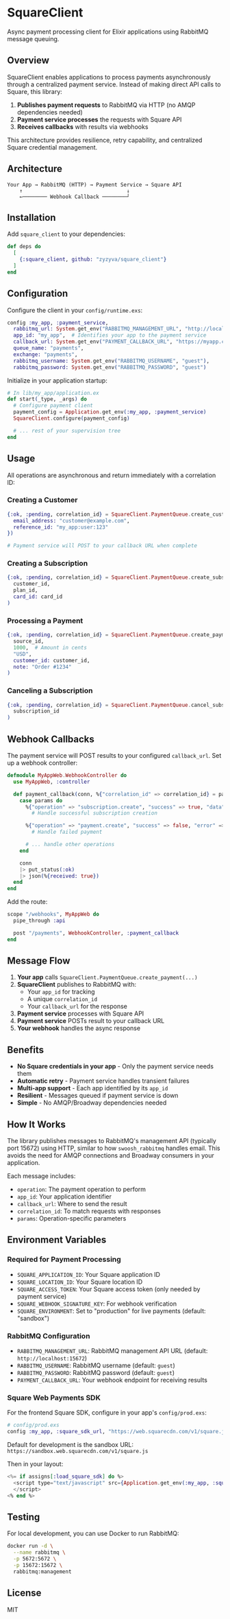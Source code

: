 # SquareClient

Async payment processing client for Elixir applications using RabbitMQ message queuing.

## Overview

SquareClient enables applications to process payments asynchronously through a centralized payment service. Instead of making direct API calls to Square, this library:

1. **Publishes payment requests** to RabbitMQ via HTTP (no AMQP dependencies needed)
2. **Payment service processes** the requests with Square API
3. **Receives callbacks** with results via webhooks

This architecture provides resilience, retry capability, and centralized Square credential management.

## Architecture

```
Your App → RabbitMQ (HTTP) → Payment Service → Square API
    ↑                                  ↓
    ←──────── Webhook Callback ────────┘
```

## Installation

Add `square_client` to your dependencies:

```elixir
def deps do
  [
    {:square_client, github: "zyzyva/square_client"}
  ]
end
```

## Configuration

Configure the client in your `config/runtime.exs`:

```elixir
config :my_app, :payment_service,
  rabbitmq_url: System.get_env("RABBITMQ_MANAGEMENT_URL", "http://localhost:15672"),
  app_id: "my_app",  # Identifies your app to the payment service
  callback_url: System.get_env("PAYMENT_CALLBACK_URL", "https://myapp.com/webhooks/payments"),
  queue_name: "payments",
  exchange: "payments",
  rabbitmq_username: System.get_env("RABBITMQ_USERNAME", "guest"),
  rabbitmq_password: System.get_env("RABBITMQ_PASSWORD", "guest")
```

Initialize in your application startup:

```elixir
# In lib/my_app/application.ex
def start(_type, _args) do
  # Configure payment client
  payment_config = Application.get_env(:my_app, :payment_service)
  SquareClient.configure(payment_config)

  # ... rest of your supervision tree
end
```

## Usage

All operations are asynchronous and return immediately with a correlation ID:

### Creating a Customer

```elixir
{:ok, :pending, correlation_id} = SquareClient.PaymentQueue.create_customer(%{
  email_address: "customer@example.com",
  reference_id: "my_app:user:123"
})

# Payment service will POST to your callback URL when complete
```

### Creating a Subscription

```elixir
{:ok, :pending, correlation_id} = SquareClient.PaymentQueue.create_subscription(
  customer_id,
  plan_id,
  card_id: card_id
)
```

### Processing a Payment

```elixir
{:ok, :pending, correlation_id} = SquareClient.PaymentQueue.create_payment(
  source_id,
  1000,  # Amount in cents
  "USD",
  customer_id: customer_id,
  note: "Order #1234"
)
```

### Canceling a Subscription

```elixir
{:ok, :pending, correlation_id} = SquareClient.PaymentQueue.cancel_subscription(
  subscription_id
)
```

## Webhook Callbacks

The payment service will POST results to your configured `callback_url`. Set up a webhook controller:

```elixir
defmodule MyAppWeb.WebhookController do
  use MyAppWeb, :controller

  def payment_callback(conn, %{"correlation_id" => correlation_id} = params) do
    case params do
      %{"operation" => "subscription.create", "success" => true, "data" => data} ->
        # Handle successful subscription creation

      %{"operation" => "payment.create", "success" => false, "error" => error} ->
        # Handle failed payment

      # ... handle other operations
    end

    conn
    |> put_status(:ok)
    |> json(%{received: true})
  end
end
```

Add the route:

```elixir
scope "/webhooks", MyAppWeb do
  pipe_through :api

  post "/payments", WebhookController, :payment_callback
end
```

## Message Flow

1. **Your app** calls `SquareClient.PaymentQueue.create_payment(...)`
2. **SquareClient** publishes to RabbitMQ with:
   - Your `app_id` for tracking
   - A unique `correlation_id`
   - Your `callback_url` for the response
3. **Payment service** processes with Square API
4. **Payment service** POSTs result to your callback URL
5. **Your webhook** handles the async response

## Benefits

- **No Square credentials in your app** - Only the payment service needs them
- **Automatic retry** - Payment service handles transient failures
- **Multi-app support** - Each app identified by its `app_id`
- **Resilient** - Messages queued if payment service is down
- **Simple** - No AMQP/Broadway dependencies needed

## How It Works

The library publishes messages to RabbitMQ's management API (typically port 15672) using HTTP, similar to how `swoosh_rabbitmq` handles email. This avoids the need for AMQP connections and Broadway consumers in your application.

Each message includes:
- `operation`: The payment operation to perform
- `app_id`: Your application identifier
- `callback_url`: Where to send the result
- `correlation_id`: To match requests with responses
- `params`: Operation-specific parameters

## Environment Variables

### Required for Payment Processing

- `SQUARE_APPLICATION_ID`: Your Square application ID
- `SQUARE_LOCATION_ID`: Your Square location ID
- `SQUARE_ACCESS_TOKEN`: Your Square access token (only needed by payment service)
- `SQUARE_WEBHOOK_SIGNATURE_KEY`: For webhook verification
- `SQUARE_ENVIRONMENT`: Set to "production" for live payments (default: "sandbox")

### RabbitMQ Configuration

- `RABBITMQ_MANAGEMENT_URL`: RabbitMQ management API URL (default: `http://localhost:15672`)
- `RABBITMQ_USERNAME`: RabbitMQ username (default: `guest`)
- `RABBITMQ_PASSWORD`: RabbitMQ password (default: `guest`)
- `PAYMENT_CALLBACK_URL`: Your webhook endpoint for receiving results

### Square Web Payments SDK

For the frontend Square SDK, configure in your app's `config/prod.exs`:

```elixir
# config/prod.exs
config :my_app, :square_sdk_url, "https://web.squarecdn.com/v1/square.js"
```

Default for development is the sandbox URL: `https://sandbox.web.squarecdn.com/v1/square.js`

Then in your layout:

```heex
<%= if assigns[:load_square_sdk] do %>
  <script type="text/javascript" src={Application.get_env(:my_app, :square_sdk_url, "https://sandbox.web.squarecdn.com/v1/square.js")}>
  </script>
<% end %>
```

## Testing

For local development, you can use Docker to run RabbitMQ:

```bash
docker run -d \
  --name rabbitmq \
  -p 5672:5672 \
  -p 15672:15672 \
  rabbitmq:management
```

## License

MIT